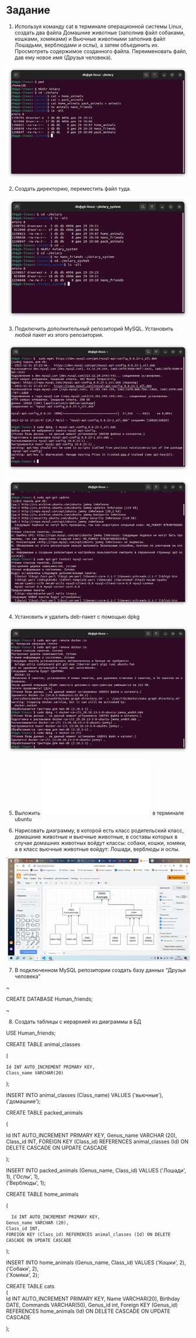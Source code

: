 # Задание

1. Используя команду cat в терминале операционной системы Linux, создать два файла Домашние животные (заполнив файл собаками, кошками, хомяками) и Вьючные животными заполнив файл Лошадьми, верблюдами и ослы), а затем объединить их. Просмотреть содержимое созданного файла. Переименовать файл, дав ему новое имя (Друзья человека).

![задание1](снимок1.png)

2. Создать директорию, переместить файл туда.

![задание2](снимок2.png)

3. Подключить дополнительный репозиторий MySQL. Установить любой пакет
из этого репозитория.

![задание3](снимок3.png)

![задание3](снимок4.png)

4. Установить и удалить deb-пакет с помощью dpkg

![задание4](снимок5.png)

5. Выложить ![ссылка_на_историю_команд](HistoryCommands.md) в терминале ubuntu

6. Нарисовать диаграмму, в которой есть класс родительский класс, домашние животные и вьючные животные, в составы которых в случае домашних животных войдут классы: собаки, кошки, хомяки, а в класс вьючные животные войдут: Лошади, верблюды и ослы.

![схема](схема.png)

7. В подключенном MySQL репозитории создать базу данных “Друзья
человека”


 ~ 
 
  CREATE DATABASE Human_friends; 
  
  ~


 

8. Создать таблицы с иерархией из диаграммы в БД

USE Human_friends;

CREATE TABLE animal_classes

(

	Id INT AUTO_INCREMENT PRIMARY KEY, 
	Class_name VARCHAR(20)
);

INSERT INTO animal_classes (Class_name)
VALUES ('вьючные'),
('домашние');  


CREATE TABLE packed_animals

(

  Id INT AUTO_INCREMENT PRIMARY KEY,
    Genus_name VARCHAR (20),
    Class_id INT,
    FOREIGN KEY (Class_id) REFERENCES animal_classes (Id) ON DELETE CASCADE ON UPDATE CASCADE

);

INSERT INTO packed_animals (Genus_name, Class_id)
VALUES ('Лошади', 1),
('Ослы', 1),  
('Верблюды', 1); 
    
CREATE TABLE home_animals

(

	  Id INT AUTO_INCREMENT PRIMARY KEY,
    Genus_name VARCHAR (20),
    Class_id INT,
    FOREIGN KEY (Class_id) REFERENCES animal_classes (Id) ON DELETE CASCADE ON UPDATE CASCADE
);

INSERT INTO home_animals (Genus_name, Class_id)
VALUES ('Кошки', 2),  
('Собаки', 2),  
('Хомяки', 2); 

CREATE TABLE cats   
(       
    Id INT AUTO_INCREMENT PRIMARY KEY, 
    Name VARCHAR(20), 
    Birthday DATE,
    Commands VARCHAR(50),
    Genus_id int,
    Foreign KEY (Genus_id) REFERENCES home_animals (Id) ON DELETE CASCADE ON UPDATE CASCADE
    
);    



